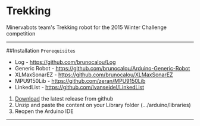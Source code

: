 # Trekking
Minervabots team's Trekking robot for the 2015 Winter Challenge competition

------------------------
##Installation
`Prerequisites`
* Log - https://github.com/brunocalou/Log
* Generic Robot - https://github.com/brunocalou/Arduino-Generic-Robot
* XLMaxSonarEZ - https://github.com/brunocalou/XLMaxSonarEZ
* MPU9150Lib - https://github.com/zeran/MPU9150Lib
* LinkedList - https://github.com/ivanseidel/LinkedList

1. [Download](https://github.com/brunocalou/Trekking/archive/master.zip) the latest release from github
2. Unzip and paste the content on your Library folder (.../arduino/libraries)
3. Reopen the Arduino IDE

------------------------
